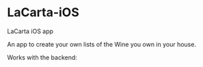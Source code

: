 # LaCarta-iOS
LaCarta iOS app

An app to create your own lists of the Wine you own in your house. 

Works with the backend: 
